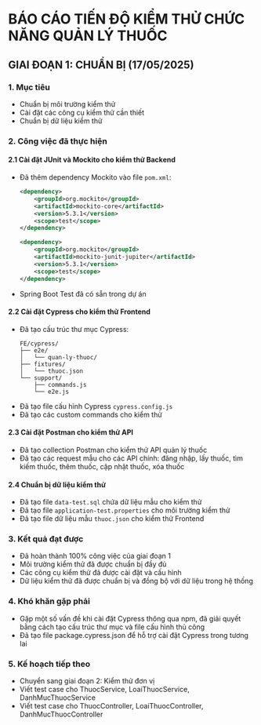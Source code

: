 # BÁO CÁO TIẾN ĐỘ KIỂM THỬ CHỨC NĂNG QUẢN LÝ THUỐC

## GIAI ĐOẠN 1: CHUẨN BỊ (17/05/2025)

### 1. Mục tiêu
- Chuẩn bị môi trường kiểm thử
- Cài đặt các công cụ kiểm thử cần thiết
- Chuẩn bị dữ liệu kiểm thử

### 2. Công việc đã thực hiện

#### 2.1 Cài đặt JUnit và Mockito cho kiểm thử Backend
- Đã thêm dependency Mockito vào file `pom.xml`:
  ```xml
  <dependency>
      <groupId>org.mockito</groupId>
      <artifactId>mockito-core</artifactId>
      <version>5.3.1</version>
      <scope>test</scope>
  </dependency>

  <dependency>
      <groupId>org.mockito</groupId>
      <artifactId>mockito-junit-jupiter</artifactId>
      <version>5.3.1</version>
      <scope>test</scope>
  </dependency>
  ```
- Spring Boot Test đã có sẵn trong dự án

#### 2.2 Cài đặt Cypress cho kiểm thử Frontend
- Đã tạo cấu trúc thư mục Cypress:
  ```
  FE/cypress/
  ├── e2e/
  │   └── quan-ly-thuoc/
  ├── fixtures/
  │   └── thuoc.json
  └── support/
      ├── commands.js
      └── e2e.js
  ```
- Đã tạo file cấu hình Cypress `cypress.config.js`
- Đã tạo các custom commands cho kiểm thử

#### 2.3 Cài đặt Postman cho kiểm thử API
- Đã tạo collection Postman cho kiểm thử API quản lý thuốc
- Đã tạo các request mẫu cho các API chính: đăng nhập, lấy thuốc, tìm kiếm thuốc, thêm thuốc, cập nhật thuốc, xóa thuốc

#### 2.4 Chuẩn bị dữ liệu kiểm thử
- Đã tạo file `data-test.sql` chứa dữ liệu mẫu cho kiểm thử
- Đã tạo file `application-test.properties` cho môi trường kiểm thử
- Đã tạo file dữ liệu mẫu `thuoc.json` cho kiểm thử Frontend

### 3. Kết quả đạt được
- Đã hoàn thành 100% công việc của giai đoạn 1
- Môi trường kiểm thử đã được chuẩn bị đầy đủ
- Các công cụ kiểm thử đã được cài đặt và cấu hình
- Dữ liệu kiểm thử đã được chuẩn bị và đồng bộ với dữ liệu trong hệ thống

### 4. Khó khăn gặp phải
- Gặp một số vấn đề khi cài đặt Cypress thông qua npm, đã giải quyết bằng cách tạo cấu trúc thư mục và file cấu hình thủ công
- Đã tạo file package.cypress.json để hỗ trợ cài đặt Cypress trong tương lai

### 5. Kế hoạch tiếp theo
- Chuyển sang giai đoạn 2: Kiểm thử đơn vị
- Viết test case cho ThuocService, LoaiThuocService, DanhMucThuocService
- Viết test case cho ThuocController, LoaiThuocController, DanhMucThuocController
